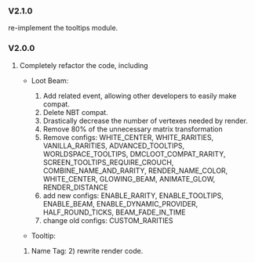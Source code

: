 ### V2.1.0
re-implement the tooltips module.


### V2.0.0
1. Completely refactor the code, including 
    * Loot Beam:
      1) Add related event, allowing other developers to easily make compat.
      2) Delete NBT compat.
      3) Drastically decrease the number of vertexes needed by render.
      4) Remove 80% of the unnecessary matrix transformation
      5) Remove configs: WHITE_CENTER, WHITE_RARITIES, VANILLA_RARITIES, ADVANCED_TOOLTIPS, WORLDSPACE_TOOLTIPS, DMCLOOT_COMPAT_RARITY, SCREEN_TOOLTIPS_REQUIRE_CROUCH, COMBINE_NAME_AND_RARITY, RENDER_NAME_COLOR, WHITE_CENTER, GLOWING_BEAM, ANIMATE_GLOW, RENDER_DISTANCE
      6) add new configs: ENABLE_RARITY, ENABLE_TOOLTIPS, ENABLE_BEAM, ENABLE_DYNAMIC_PROVIDER, HALF_ROUND_TICKS, BEAM_FADE_IN_TIME
      7) change old configs: CUSTOM_RARITIES

     * Tooltip:
      1) Name Tag:
         2) rewrite render code.
    